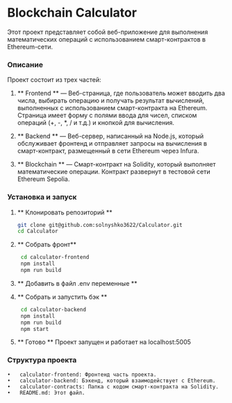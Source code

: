 # Blockchain Calculator

Этот проект представляет собой веб-приложение для выполнения математических операций с использованием смарт-контрактов в Ethereum-сети.

### Описание

Проект состоит из трех частей:

1. ** Frontend ** — Веб-страница, где пользователь может вводить два числа, выбирать операцию и получать результат вычислений, выполненных с использованием смарт-контракта на Ethereum. Страница имеет форму с полями ввода для чисел, списком операций (+, -, *, / и т.д.) и кнопкой для вычисления.

2. ** Backend ** — Веб-сервер, написанный на Node.js, который обслуживает фронтенд и отправляет запросы на вычисления в смарт-контракт, размещенный в сети Ethereum через Infura.


3. ** Blockchain ** — Смарт-контракт на Solidity, который выполняет математические операции. Контракт развернут в тестовой сети Ethereum Sepolia.

### Установка и запуск

1. ** Клонировать репозиторий **

   ```bash
   git clone git@github.com:solnyshko3622/Calculator.git
   cd Calculator
2. ** Собрать фронт**
   ```bash
    cd calculator-frontend
    npm install
    npm run build
3. ** Добавить в файл .env переменные   **
4. ** Собрать и запустить бэк **
   ```bash
    cd calculator-backend
    npm install
    npm run build
    npm start
5. ** Готово **
   Проект запущен и работает на localhost:5005
### Структура проекта
	•	calculator-frontend: Фронтенд часть проекта.
	•	calculator-backend: Бэкенд, который взаимодействует с Ethereum.
	•	calculator-contracts: Папка с кодом смарт-контракта на Solidity.
	•	README.md: Этот файл.      
